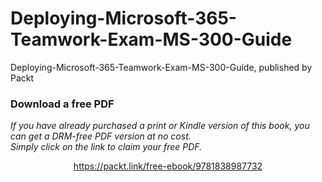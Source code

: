 # Deploying-Microsoft-365-Teamwork-Exam-MS-300-Guide
Deploying-Microsoft-365-Teamwork-Exam-MS-300-Guide, published by Packt
### Download a free PDF

 <i>If you have already purchased a print or Kindle version of this book, you can get a DRM-free PDF version at no cost.<br>Simply click on the link to claim your free PDF.</i>
<p align="center"> <a href="https://packt.link/free-ebook/9781838987732">https://packt.link/free-ebook/9781838987732 </a> </p>